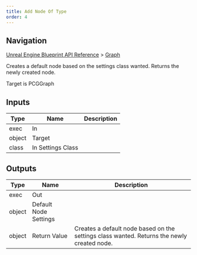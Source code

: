 ```yaml
---
title: Add Node Of Type
order: 4
---
```

## Navigation

[Unreal Engine Blueprint API Reference](https://dev.epicgames.com/documentation/en-us/unreal-engine/BlueprintAPI) > [Graph](https://dev.epicgames.com/documentation/en-us/unreal-engine/BlueprintAPI/Graph)

Creates a default node based on the settings class wanted. Returns the newly created node.

Target is PCGGraph

## Inputs

| Type | Name | Description |
| --- | --- | --- |
| exec | In |  |
| object | Target |  |
| class | In Settings Class |  |

## Outputs

| Type | Name | Description |
| --- | --- | --- |
| exec | Out |  |
| object | Default Node Settings |  |
| object | Return Value | Creates a default node based on the settings class wanted. Returns the newly created node. |
